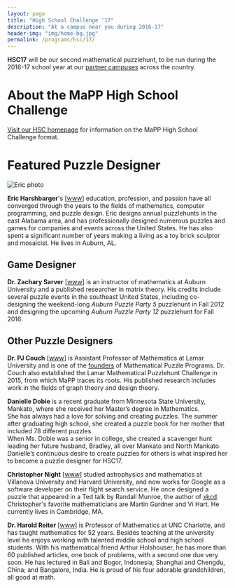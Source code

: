 ```yaml
---
layout: page
title: "High School Challenge '17"
description: "At a campus near you during 2016-17"
header-img: "img/home-bg.jpg"
permalink: /programs/hsc/17/
---
```


**HSC17** will be our second mathematical puzzlehunt, to be run during the
2016-17 school year at our [partner campuses](/campuses/) across the country.

# About the MaPP High School Challenge

[Visit our HSC homepage](/programs/hsc/) for information on the MaPP
High School Challenge format.

# Featured Puzzle Designer

![Eric photo](http://www.ericharshbarger.org/images/ech2.jpg)

**Eric Harshbarger**'s [[www][harshbarger www]]
education, profession, and passion have all converged
through the years to the fields of mathematics, computer programming,
and puzzle design. Eric designs annual puzzlehunts in the east Alabama
area, and has professionally designed numerous
puzzles and games for companies and events
across the United States. He has also spent a significant number of years
making a living as a toy brick sculptor and mosaicist. He lives in
Auburn, AL.

[harshbarger www]: http://www.ericharshbarger.com

## Game Designer

**Dr. Zachary Sarver** [[www][sarver www]]
is an instructor of mathematics at Auburn University
and a published researcher in matrix theory.
His credits include several puzzle events in the southeast United States,
including co-designing the weekend-long
*Auburn Puzzle Party 5* puzzlehunt in Fall 2012 and designing the
upcoming *Auburn Puzzle Party 12* puzzlehunt for Fall 2016.

[sarver www]: http://zacksarver.rocks

## Other Puzzle Designers

**Dr. PJ Couch** [[www][couch www]]
is Assistant Professor of Mathematics at Lamar University
and is one of the [founders][people] of Mathematical Puzzle Programs.
Dr. Couch also established the Lamar Mathematical Puzzlehunt Challenge
in 2015, from which MaPP traces its roots. His published research includes
work in the fields of graph theory
and design theory.

[couch www]: http://pjcou.ch/
[people]: /about/people/

**Danielle Dobie** is a recent graduate from Minnesota State University,
Mankato, where she received her Master’s degree in Mathematics.  
She has always had a love for solving and creating puzzles.  The summer
after graduating high school, she created a puzzle book for her
mother that included 78 different puzzles.  
When Ms. Dobie was a senior in college, she created a
scavenger hunt leading her future husband, Bradley, all over Mankato and North
Mankato.  Danielle’s continuous desire to create puzzles for others is what
inspired her to become a puzzle designer for HSC17.

**Christopher Night** [[www][night www]] studied astrophysics and mathematics at Villanova
University and Harvard University, and now works for Google as a software developer
on their flight search service. He once designed a puzzle that appeared in a
Ted talk by Randall Munroe, the author of [xkcd][xkcd]. Christopher's favorite
mathematicians are Martin Gardner and Vi Hart. He currently lives in Cambridge, MA.

[night www]: http://christophernight.net/
[xkcd]: http://www.xkcd.com/

**Dr. Harold Reiter** [[www][reiter www]] is Professor of Mathematics
at UNC Charlotte, and
has taught mathematics for 52 years. Besides teaching at the university level
he enjoys working with talented middle school and high school students. With
his mathematical friend Arthur Holshouser, he has more than 60 published
articles, one book of problems, with a second one due very soon. He has
lectured in Bali and Bogor, Indonesia; Shanghai and Chengdu, China; and
Bangalore, India. He is proud of his four adorable grandchildren, all good at
math.

[reiter www]: http://math2.uncc.edu/~hbreiter/
